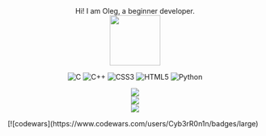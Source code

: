 <div align="center">
Hi! I am Oleg, a beginner developer.
<div id="header" align="center">
  <img src="[https://media.giphy.com/media/M9gbBd9nbDrOTu1Mqx/giphy.gif](https://www.codewars.com/users/Cyb3rR0n1n/badges/large)" width="100"/>
</div>


![C](https://img.shields.io/badge/c-%2300599C.svg?style=for-the-badge&logo=c&logoColor=white) ![C++](https://img.shields.io/badge/c++-%2300599C.svg?style=for-the-badge&logo=c%2B%2B&logoColor=white) ![CSS3](https://img.shields.io/badge/css3-%231572B6.svg?style=for-the-badge&logo=css3&logoColor=white) ![HTML5](https://img.shields.io/badge/html5-%23E34F26.svg?style=for-the-badge&logo=html5&logoColor=white) ![Python](https://img.shields.io/badge/python-3670A0?style=for-the-badge&logo=python&logoColor=ffdd54)

![](https://github-readme-stats.vercel.app/api?username=Cyb3rR0n1n&theme=dark&hide_border=false&include_all_commits=false&count_private=false)<br/>
![](https://nirzak-streak-stats.vercel.app/?user=Cyb3rR0n1n&theme=dark&hide_border=false)<br/>
![](https://github-readme-stats.vercel.app/api/top-langs/?username=Cyb3rR0n1n&theme=dark&hide_border=false&include_all_commits=false&count_private=false&layout=compact)

</div>
[![codewars](https://www.codewars.com/users/Cyb3rR0n1n/badges/large)  
